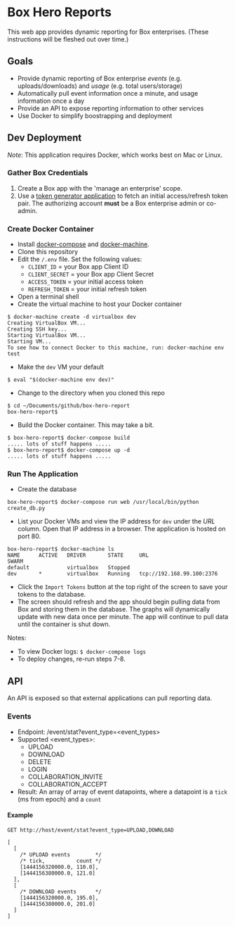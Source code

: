 # Box Hero Reports

This web app provides dynamic reporting for Box enterprises. (These instructions will be fleshed out over time.)

## Goals

* Provide dynamic reporting of Box enterprise *events* (e.g. uploads/downloads) and *usage* (e.g. total users/storage)
* Automatically pull event information once a minute, and usage information once a day
* Provide an API to expose reporting information to other services
* Use Docker to simplify boostrapping and deployment
 
## Dev Deployment

*Note*: This application requires Docker, which works best on Mac or Linux.

### Gather Box Credentials

1. Create a Box app with the 'manage an enterprise' scope.
2. Use a [token generator application](https://box-oauth2-mvc.azurewebsites.net) to fetch an initial access/refresh token pair. The authorizing account **must** be a Box enterprise admin or co-admin.

### Create Docker Container

* Install [docker-compose](http://docs.docker.com/compose/install/) and [docker-machine](https://docs.docker.com/machine/#installation).
* Clone this repository
* Edit the `/.env` file. Set the following values:
   * `CLIENT_ID` = your Box app Client ID
   * `CLIENT_SECRET` = your Box app Client Secret
   * `ACCESS_TOKEN` = your initial access token
   * `REFRESH_TOKEN` = your initial refresh token
* Open a terminal shell
* Create the virtual machine to host your Docker container
```
$ docker-machine create -d virtualbox dev
Creating VirtualBox VM...
Creating SSH key...
Starting VirtualBox VM...
Starting VM...
To see how to connect Docker to this machine, run: docker-machine env test
```
* Make the `dev` VM your default
```
$ eval "$(docker-machine env dev)"
```
* Change to the directory when you cloned this repo
```
$ cd ~/Documents/github/box-hero-report
box-hero-report$ 
```
* Build the Docker container. This may take a bit.
```
$ box-hero-report$ docker-compose build
..... lots of stuff happens .....
$ box-hero-report$ docker-compose up -d
..... lots of stuff happens .....
```
### Run The Application 

* Create the database
```
box-hero-report$ docker-compose run web /usr/local/bin/python create_db.py
```
* List your Docker VMs and view the IP address for `dev` under the *URL* column. Open that IP address in a browser. The application is hosted on port 80.
```
box-hero-report$ docker-machine ls
NAME      ACTIVE   DRIVER       STATE     URL                         SWARM
default            virtualbox   Stopped                               
dev       *        virtualbox   Running   tcp://192.168.99.100:2376   
```
* Click the `Import Tokens` button at the top right of the screen to save your tokens to the database.
* The screen should refresh and the app should begin pulling data from Box and storing them in the database. The graphs will dynamically update with new data once per minute. The app will continue to pull data until the container is shut down.

Notes:
* To view Docker logs: `$ docker-compose logs`
* To deploy changes, re-run steps 7-8.

## API

An API is exposed so that external applications can pull reporting data.

### Events

* Endpoint: <host>/event/stat?event_type=<event_types>
* Supported <event_types>: 
  * UPLOAD
  * DOWNLOAD
  * DELETE
  * LOGIN 
  * COLLABORATION_INVITE
  * COLLABORATION_ACCEPT
* Result: An array of array of event datapoints, where a datapoint is a `tick` (ms from epoch) and a `count`

#### Example
```
GET http://host/event/stat?event_type=UPLOAD,DOWNLOAD

[
  [ 
    /* UPLOAD events        */
    /* tick,          count */
    [1444156320000.0, 110.0], 
    [1444156380000.0, 121.0]
  ],
  [ 
    /* DOWNLOAD events      */
    [1444156320000.0, 195.0], 
    [1444156380000.0, 201.0]
  ]
]
```

